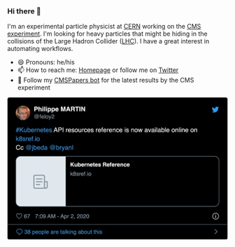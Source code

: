 ### Hi there 👋

I'm an experimental particle physicist at [CERN](https://home.cern) working on the [CMS experiment](https://cms.cern). I'm looking for heavy particles that might be hiding in the collisions of the Large Hadron Collider ([LHC](https://home.cern/science/accelerators/large-hadron-collider)). I have a great interest in automating workflows.

- 😄 Pronouns: he/his
- 📫 How to reach me: [Homepage](https://clange.web.cern.ch/clange) or follow me on [Twitter](https://twitter.com/clelange)
- 🤖 Follow my [CMSPapers bot](https://twitter.com/CMSPapers) for the latest results by the CMS experiment

<div align="middle">
<img src="https://github.com/clelange/clelange/blob/master/tweet.png" width="600">
</div>

<!--
**clelange/clelange** is a ✨ _special_ ✨ repository because its `README.md` (this file) appears on your GitHub profile.

Here are some ideas to get you started:

- 🔭 I’m currently working on ...
- 🌱 I’m currently learning ...
- 👯 I’m looking to collaborate on ...
- 🤔 I’m looking for help with ...
- 💬 Ask me about ...
- 📫 How to reach me: ...
- 😄 Pronouns: ...
- ⚡ Fun fact: ...
-->
